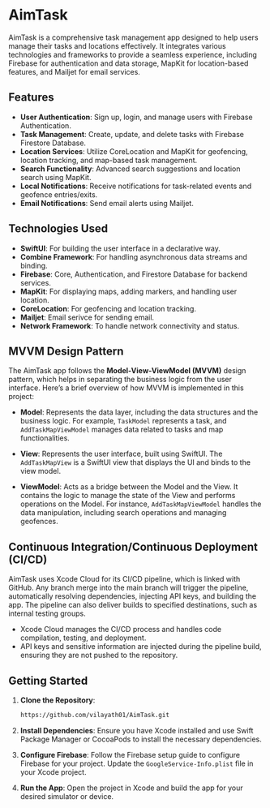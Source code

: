 # AimTask

AimTask is a comprehensive task management app designed to help users manage their tasks and locations effectively. It integrates various technologies and frameworks to provide a seamless experience, including Firebase for authentication and data storage, MapKit for location-based features, and Mailjet for email services.

## Features

- **User Authentication**: Sign up, login, and manage users with Firebase Authentication.
- **Task Management**: Create, update, and delete tasks with Firebase Firestore Database.
- **Location Services**: Utilize CoreLocation and MapKit for geofencing, location tracking, and map-based task management.
- **Search Functionality**: Advanced search suggestions and location search using MapKit.
- **Local Notifications**: Receive notifications for task-related events and geofence entries/exits.
- **Email Notifications**: Send email alerts using Mailjet.

## Technologies Used

- **SwiftUI**: For building the user interface in a declarative way.
- **Combine Framework**: For handling asynchronous data streams and binding.
- **Firebase**: Core, Authentication, and Firestore Database for backend services.
- **MapKit**: For displaying maps, adding markers, and handling user location.
- **CoreLocation**: For geofencing and location tracking.
- **Mailjet**: Email serivce for sending email.
- **Network Framework**: To handle network connectivity and status.

## MVVM Design Pattern

The AimTask app follows the **Model-View-ViewModel (MVVM)** design pattern, which helps in separating the business logic from the user interface. Here’s a brief overview of how MVVM is implemented in this project:

- **Model**: Represents the data layer, including the data structures and the business logic. For example, `TaskModel` represents a task, and `AddTaskMapViewModel` manages data related to tasks and map functionalities.
  
- **View**: Represents the user interface, built using SwiftUI. The `AddTaskMapView` is a SwiftUI view that displays the UI and binds to the view model.

- **ViewModel**: Acts as a bridge between the Model and the View. It contains the logic to manage the state of the View and performs operations on the Model. For instance, `AddTaskMapViewModel` handles the data manipulation, including search operations and managing geofences.

## Continuous Integration/Continuous Deployment (CI/CD)

AimTask uses Xcode Cloud for its CI/CD pipeline, which is linked with GitHub. Any branch merge into the main branch will trigger the pipeline, automatically resolving dependencies, injecting API keys, and building the app. The pipeline can also deliver builds to specified destinations, such as internal testing groups.

- Xcode Cloud manages the CI/CD process and handles code compilation, testing, and deployment.
- API keys and sensitive information are injected during the pipeline build, ensuring they are not pushed to the repository.

## Getting Started

1. **Clone the Repository**:
    ```sh
   https://github.com/vilayath01/AimTask.git
    ```

2. **Install Dependencies**:
    Ensure you have Xcode installed and use Swift Package Manager or CocoaPods to install the necessary dependencies.

3. **Configure Firebase**:
    Follow the Firebase setup guide to configure Firebase for your project. Update the `GoogleService-Info.plist` file in your Xcode project.

4. **Run the App**:
    Open the project in Xcode and build the app for your desired simulator or device.
